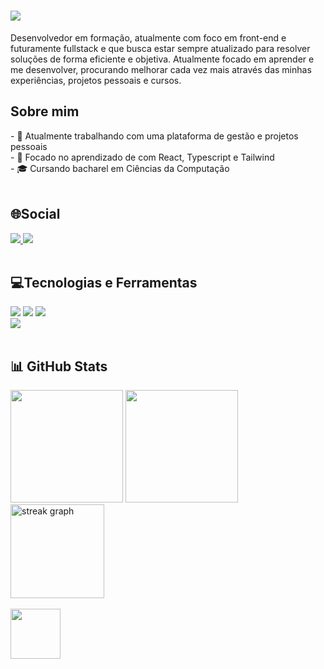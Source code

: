 <h1 align="left">
  <img src="https://readme-typing-svg.herokuapp.com/?font=Righteous&size=35&left=true&Left=true&width=500&height=70&duration=4000&lines=Olá!+👋;+Me+chamo+Vitor+Ramires!;" />
</h1>

<p align="left">Desenvolvedor em formação, atualmente com foco em front-end e futuramente fullstack e que busca estar sempre atualizado para resolver soluções de forma eficiente e objetiva. Atualmente focado em aprender e me desenvolver, procurando melhorar cada vez mais através das minhas experiências, projetos pessoais e cursos.</p>

## Sobre mim

<div>
 - 🔭 Atualmente trabalhando com uma plataforma de gestão e projetos pessoais
 <br/>
- 🌱 Focado no aprendizado de com React, Typescript e Tailwind
<br/>
- 🎓 Cursando bacharel em Ciências da Computação
 </div>

<br />

## 🌐Social

<div>
  <a href="https://www.linkedin.com/in/vitor-ramires-1a6b051bb" target="_blank">
    <img src="https://img.shields.io/badge/LinkedIn-0077B5?style=for-the-badge&logo=linkedin&logoColor=white" target="_blank" />
  </a>
  <a href=https://vitorramires.netlify.app/ target="_blank">
    <img src="https://img.shields.io/badge/Portfolio-%23000000.svg?style=for-the-badge&logo=firefox&logoColor=#FF7139" target="_blank" />
  </a>
</div>

<br />

## 💻Tecnologias e Ferramentas

<div>
    <img src="https://skillicons.dev/icons?i=react,bootstrap,html,css" />
    <img src="https://skillicons.dev/icons?i=github,figma,git,nodejs" />
    <img src="https://skillicons.dev/icons?i=javascript,typescript,photoshop" /><br>
    <img src="https://skillicons.dev/icons?i=vscode,docker,vue,django,vite,npm," />
</div>

<br />

## 📊 GitHub Stats

<div align="left" >
  <img height="180em" src="https://github-readme-stats.vercel.app/api?username=VitorRamires&show_icons=true&theme=tokyonight&include_all_commits=true&count_private=true"/>
  <img height="180em" src="https://github-readme-stats.vercel.app/api/top-langs/?username=VitorRamires&layout=compact&langs_count=6&theme=tokyonight"/>
<div/>

<div align="left">
  <img src="https://streak-stats.demolab.com?user=VitorRamires&locale=pt-br&mode=weekly&theme=tokyonight&hide_border=false&border_radius=5&date_format=M%20j%5B,%20Y%5D" height="150" align=""center alt="streak graph" /> <br/>
<div/>

<br />

<div align="left">
  <img src="https://visitor-badge.laobi.icu/badge?page_id=VitorRamires.VitorRamire&left_color=darkviolet&right_color=orchid" width="80" />
</div>













